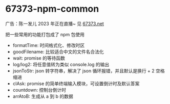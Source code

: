 # 67373-npm-common
广告：陈一发儿 2023 年正在直播~ 见 [67373.net](https://67373.net)

把一些常用的功能打包成了 npm 包使用
- formatTime: 时间格式化、修改时区
- goodFilename: 比较适合中文的文件名合法化
- wait: promise 的等待函数
- log/log2: 将任意值转为类似 console.log 的输出
- jsonToStr: json 转字符串，解决了 json 循环报错，并且默认是换行 + 2 空格缩进 
- clAsk: promise 的简单终端输入模块，可设置倒计时及默认答案
- countdown: 控制台倒计时
- arrAtoB: 生成从 a 到 b 的数据